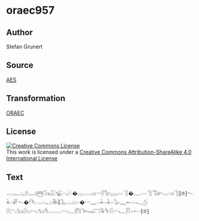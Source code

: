 # oraec957

## Author

Stefan Grunert

## Source

[AES](https://github.com/simondschweitzer/aes)

## Transformation

[ORAEC](https://oraec.github.io/)

## License

<a rel="license" href="http://creativecommons.org/licenses/by-sa/4.0/"><img alt="Creative Commons License" style="border-width:0" src="https://i.creativecommons.org/l/by-sa/4.0/88x31.png" /></a><br />This work is licensed under a <a rel="license" href="http://creativecommons.org/licenses/by-sa/4.0/">Creative Commons Attribution-ShareAlike 4.0 International License</a>

## Text

𓂋𓊪𓂝𓄂𓂝𓉪𓃥𓅷𓆤𓏏𓋨�𓊔𓂋𓊪𓊖𓎟𓋴𓅡𓈙𓏏𓏏𓊹𓍛�𓊃𓏏𓏏𓊹𓍛𓃝𓍇𓊪𓏏𓊖𓊹𓍛[⯑]𓌎𓇓𓏏𓏞𓌎�𓌂𓌸𓂋𓏏𓂢𓇗𓇇𓅓𓂋𓂓𓏏�𓎟𓈖𓏏𓇓𓏏𓇓𓏏𓅭𓈖𓄡𓏏𓆑𓉺𓍛<br>
𓌃𓎛𓊋𓊪𓃒𓌃𓌉𓂓𓂸𓃒𓌸𓂋𓂋𓎟𓆑𓇩𓀗𓅨𓏤𓏤𓏤𓏤𓏤𓉐𓅝𓌸𓇋𓇋𓎟𓆑𓋴𓍋𓌡𓏏[⯑]<br>
